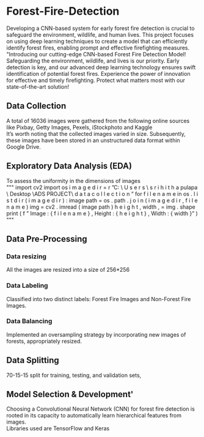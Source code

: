 # Forest-Fire-Detection
Developing a CNN-based system for early forest fire detection is crucial to safeguard the environment, wildlife, and human lives. This project focuses on using deep learning techniques to create a model that can efficiently identify forest fires, enabling prompt and effective firefighting measures.
"Introducing our cutting-edge CNN-based Forest Fire Detection Model! Safeguarding the environment, wildlife, and lives is our priority. Early detection is key, and our advanced deep learning technology ensures swift identification of potential forest fires. Experience the power of innovation for effective and timely firefighting. Protect what matters most with our state-of-the-art solution!

## Data Collection
A total of 16036 images were gathered from the following online sources like Pixbay, Getty Images, Pexels, iStockphoto and Kaggle \
It’s worth noting that the collected images varied in size. Subsequently, these images have been
stored in an unstructured data format within Google Drive.

## Exploratory Data Analysis (EDA)
To assess the uniformity in the dimensions of images \
"""
import cv2
import os
i m a g e d i r = r ”C: \ U s e r s \ s r i h i t h a pulapa \ Desktop \ADS PROJECT\ d a t a c o l l e c t i o n ”
for f i l e n a m e in os . l i s t d i r ( i m a g e d i r ) :
image path = os . path . j o i n ( i m a g e d i r , f i l e n a m e )
img = cv2 . imread ( image path )
h e i g h t , width , = img . shape
print ( f ” Image : { f i l e n a m e } , Height : { h e i g h t } , Width : { width }” )
"""

## Data Pre-Processing
### Data resizing
All the images are resized into a size of 256*256

### Data Labeling
Classified into two distinct labels: Forest Fire Images and Non-Forest Fire Images.

### Data Balancing
Implemented an oversampling strategy by incorporating new images of forests,
appropriately resized. 

## Data Splitting
70-15-15 split for training, testing, and validation sets,

## Model Selection & Development'
Choosing a Convolutional Neural Network (CNN) for forest fire detection is rooted in its capacity
to automatically learn hierarchical features from images. \
Libraries used are TensorFlow and Keras
